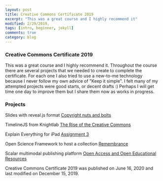 ```yaml
---
layout: post
title: Creative Commons Certificate 2019
excerpt: "This was a great course and I highly recommend it"
modified: 2/29/2019,
tags: [intro, beginner, jekyll]
comments: true
category: blog
---
```


### Creative Commons Certificate 2019
This was a great course and I highly recommend it. Throughout the course there are several projects that we needed to create to complete the certificate. For each one I also tried to use a new-to-me technology because I never follow my own advice of "Keep it simple". I felt many of my attempted projects were good starts, or decent drafts :)
Perhaps I will get time one day to improve them but I share them now as works in progress.

### Projects
Slides with reveal.js format
[Copyright nuts and bolts](https://slides.com/bibliojo/deck)

TimelineJS from Knightlab
[The Rise of the Creative Commons](https://cdn.knightlab.com/libs/timeline3/latest/embed/index.html?source=1JqKoqE4T1xaK5Gxw2H7C8L5eo8TrMcdcPcI1NxX3TdA&font=Default&lang=en&initial_zoom=2&height=650)

Explain Everything for iPad
[Assignment 3](https://vimeo.com/369168164)

Open Science Framework to host a collection
[Remembrance](https://osf.io/tvcsa/)

Scalar multimodal publishing platform
[Open Access and Open Educational Resources](https://scalar.usc.edu/works/creative-commons-certificate--assignment/assignment-outline)

Creative Commons Certificate 2019 was published on June 16, 2020 and last modified on December 15, 2019.
